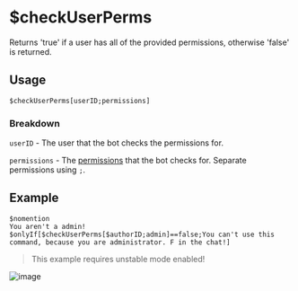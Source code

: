 # $checkUserPerms
Returns 'true' if a user has all of the provided permissions, otherwise 'false' is returned.

## Usage
```$checkUserPerms[userID;permissions]```

### Breakdown
`userID` - The user that the bot checks the permissions for.

`permissions` - The [permissions](https://nilpointer-software.github.io/bdfd-wiki/guides/permissions.html) that the bot checks for. Separate permissions using `;`.

## Example
```
$nomention
You aren't a admin!
$onlyIf[$checkUserPerms[$authorID;admin]==false;You can't use this command, because you are administrator. F in the chat!] 
```
> This example requires unstable mode enabled!

![image](https://user-images.githubusercontent.com/69215413/122832238-10594280-d2b9-11eb-9f79-a19f2f328239.png)
